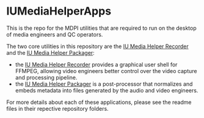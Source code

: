 # IUMediaHelperApps
This is the repo for the MDPI utilities that are required to run on the desktop of media engineers and QC operators.

The two core utilities in this repository are the [IU Media Helper Recorder](Recorder/README.md) and the [IU Media Helper Packager](Packager/readme.md): 

* the [IU Media Helper Recorder](Recorder/README.md) provides a graphical user shell for FFMPEG, allowing video engineers better control over the video capture and processing pipeline.
* the [IU Media Helper Packager](Packager/readme.md) is a post-processor that normalizes and embeds metadata into files generated by the audio and video engineers.

For more details about each of these applications, please see the readme files in their repective repository folders.
